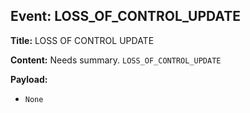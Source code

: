 ## Event: LOSS_OF_CONTROL_UPDATE

**Title:** LOSS OF CONTROL UPDATE

**Content:**
Needs summary.
`LOSS_OF_CONTROL_UPDATE`

**Payload:**
- `None`